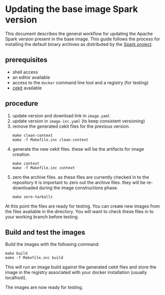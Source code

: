 # Updating the base image Spark version

This document describes the general workflow for updating the Apache Spark
version present in the base image. This guide follows the process for
installing the default binary archives as distributed by the
[Spark project](https://spark.apache.org).

## prerequisites

* shell access
* an editor available
* access to the `docker` command line tool and a registry (for testing)
* [cekit](https://cekit.readthedocs.io/en/latest/) available

## procedure

1. update version and download link in `image.yaml`
1. update version in `image-inc.yaml` (to keep consistent versioning)
1. remove the generated cekit files for the previous version.
   ```
   make clean-context
   make -f Makefile.inc clean-context
   ```
1. generate the new cekit files. these will be the artifacts for image
   creation.
   ```
   make context
   make -f Makefile.inc context
   ```
1. zero the archive files. as these files are currently checked in to the
   repository it is important to zero out the archive files. they will be
   re-downloaded during the image constructions phase.
   ```
   make zero-tarballs
   ```

At this point the files are ready for testing. You can create new images from
the files available in the directory. You will want to check these files in
to your working branch before testing.

## Build and test the images

Build the images with the following command:

```
make build
make -f Makefile.inc build
```

This will run an image build against the generated cekit files and store
the image in the registry associated with your docker installation
(usually localhost).

The images are now ready for testing.

